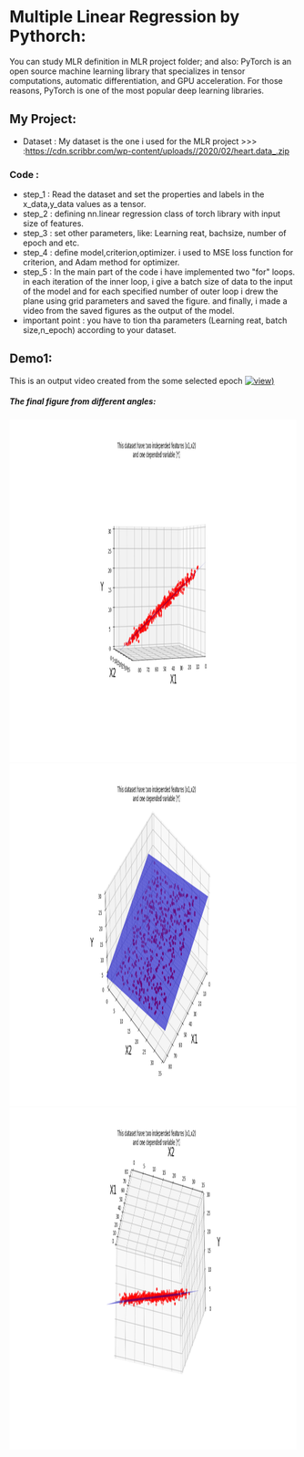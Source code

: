 # Multiple Linear Regression by Pythorch:
You can study MLR definition in MLR project folder; and also:
PyTorch is an open source machine learning library that specializes in tensor computations, automatic differentiation, and GPU acceleration. For those reasons, PyTorch is one of the most popular deep learning libraries.

## My Project:
* Dataset : My dataset is the one i used for the MLR project >>> :https://cdn.scribbr.com/wp-content/uploads//2020/02/heart.data_.zip
### Code :
* step_1 : Read the dataset and set the properties and labels in the x_data,y_data values as a tensor. 
* step_2 : defining nn.linear regression class of torch library with  input size of features.
* step_3 : set other parameters, like: Learning reat, bachsize, number of epoch and etc.
* step_4 : define model,criterion,optimizer. i used to MSE loss function for criterion, and Adam method for optimizer.
* step_5 : In the main part of the code i have implemented two "for" loops. in each iteration of the inner loop, i give a batch size of data to the input of the model and for each specified number of outer loop i drew the plane using grid parameters and saved the figure.
and finally, i made a video from the saved figures as the output of the model.
* important point : you have to tion tha parameters (Learning reat, batch size,n_epoch) according to your dataset.

## Demo1:
This is an output video created from the  some selected epoch
[![view](https://img.youtube.com/vi/AL0ZHEvjZQo/0.jpg))](https://youtu.be/AL0ZHEvjZQo)


##### The final figure from different angles:
<img src="data/Figure_2.png" width="1200" height="600">
<img src="data/Figure_3.png" width="1200" height="600">
<img src="data/Figure_1.png" width="1200" height="600">
